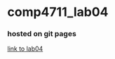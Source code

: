 # comp4711_lab04

### hosted on git pages

[link to lab04](https://rlongying.github.io/comp_4711_lab04/)
